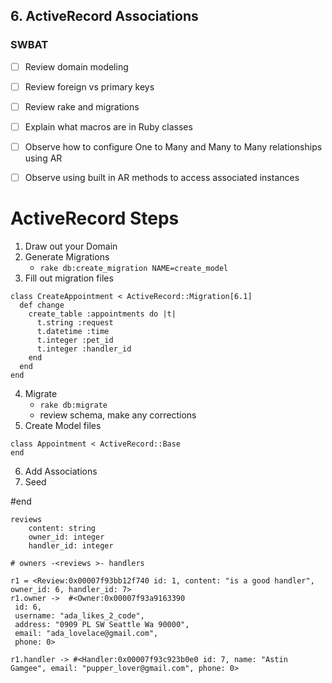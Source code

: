 ## 6. ActiveRecord Associations

### SWBAT

- [ ] Review domain modeling
- [ ] Review foreign vs primary keys
- [ ] Review rake and migrations
- [ ] Explain what macros are in Ruby classes
- [ ] Observe how to configure One to Many and Many to Many relationships using AR
- [ ] Observe using built in AR methods to access associated instances


# ActiveRecord Steps
1. Draw out your Domain
2. Generate Migrations 
    - `rake db:create_migration NAME=create_model`
3. Fill out migration files
```
class CreateAppointment < ActiveRecord::Migration[6.1]
  def change
    create_table :appointments do |t|
      t.string :request
      t.datetime :time
      t.integer :pet_id
      t.integer :handler_id
    end 
  end
end
```
4. Migrate
    - `rake db:migrate`
    - review schema, make any corrections
5. Create Model files
```
class Appointment < ActiveRecord::Base
end 
```
6. Add Associations
7. Seed 

#end

```
reviews 
    content: string
    owner_id: integer 
    handler_id: integer

# owners -<reviews >- handlers
```


```
r1 = <Review:0x00007f93bb12f740 id: 1, content: "is a good handler", owner_id: 6, handler_id: 7>
r1.owner ->  #<Owner:0x00007f93a9163390
 id: 6,
 username: "ada_likes_2_code",
 address: "0909 PL SW Seattle Wa 90000",
 email: "ada_lovelace@gmail.com",
 phone: 0>

r1.handler -> #<Handler:0x00007f93c923b0e0 id: 7, name: "Astin Gamgee", email: "pupper_lover@gmail.com", phone: 0>


```
